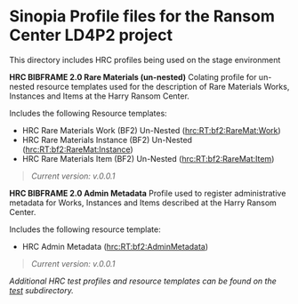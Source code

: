 # Sinopia Profile files for the Ransom Center LD4P2 project

This directory includes HRC profiles being used on the stage environment


**HRC BIBFRAME 2.0 Rare Materials (un-nested)**
Colating profile for un-nested resource templates used for the description of Rare Materials Works, Instances and Items at the Harry Ransom Center.

Includes the following Resource templates:

- HRC Rare Materials Work (BF2) Un-Nested ([hrc:RT:bf2:RareMat:Work]())
- HRC Rare Materials Instance (BF2) Un-Nested ([hrc:RT:bf2:RareMat:Instance]())
- HRC Rare Materials Item (BF2) Un-Nested ([hrc:RT:bf2:RareMat:Item]())

> *Current version: v.0.0.1*

**HRC BIBFRAME 2.0 Admin Metadata**
Profile used to register administrative metadata for Works, Instances and Items described at the Harry Ransom Center.

Includes the following resource template:

- HRC Admin Metadata ([hrc:RT:bf2:AdminMetadata](https://stage.sinopia.io/editor/hrc:RT:bf2:AdminMetadata))

> *Current version: v.0.0.1*



*Additional HRC test profiles and resource templates can be found on the [test](https://github.com/LD4P/sinopia_sample_profiles/tree/master/cohort-profiles/ransomCenter/test) subdirectory.*
